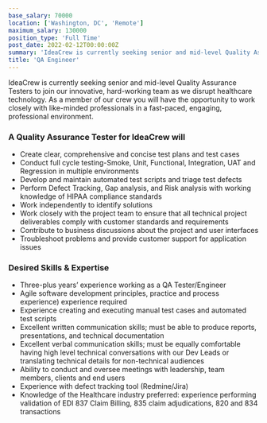 ```yaml
---
base_salary: 70000
location: ['Washington, DC', 'Remote']
maximum_salary: 130000
position_type: 'Full Time'
post_date: 2022-02-12T00:00:00Z
summary: 'IdeaCrew is currently seeking senior and mid-level Quality Assurance Testers to join our innovative, hard-working team.'
title: 'QA Engineer'
---
```


IdeaCrew is currently seeking senior and mid-level Quality Assurance Testers to join our innovative, hard-working team as we disrupt healthcare technology. As a member of our crew you will have the opportunity to work closely with like-minded professionals in a fast-paced, engaging, professional environment.

### A Quality Assurance Tester for IdeaCrew will

- Create clear, comprehensive and concise test plans and test cases
- Conduct full cycle testing-Smoke, Unit, Functional, Integration, UAT and Regression in multiple environments
- Develop and maintain automated test scripts and triage test defects
- Perform Defect Tracking, Gap analysis, and Risk analysis with working knowledge of HIPAA compliance standards
- Work independently to identify solutions
- Work closely with the project team to ensure that all technical project deliverables comply with customer standards and requirements
- Contribute to business discussions about the project and user interfaces
- Troubleshoot problems and provide customer support for application issues

### Desired Skills & Expertise

- Three-plus years’ experience working as a QA Tester/Engineer
- Agile software development principles, practice and process experience) experience required
- Experience creating and executing manual test cases and automated test scripts
- Excellent written communication skills; must be able to produce reports, presentations, and technical documentation
- Excellent verbal communication skills; must be equally comfortable having high level technical conversations with our Dev Leads or translating technical details for non-technical audiences
- Ability to conduct and oversee meetings with leadership, team members, clients and end users
- Experience with defect tracking tool (Redmine/Jira)
- Knowledge of the Healthcare industry preferred: experience performing validation of EDI 837 Claim Billing, 835 claim adjudications, 820 and 834 transactions
